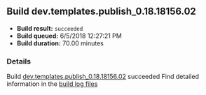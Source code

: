 ## Build dev.templates.publish_0.18.18156.02
- **Build result:** `succeeded`
- **Build queued:** 6/5/2018 12:27:21 PM
- **Build duration:** 70.00 minutes
### Details
Build [dev.templates.publish_0.18.18156.02](https://winappstudio.visualstudio.com/web/build.aspx?pcguid=a4ef43be-68ce-4195-a619-079b4d9834c2&builduri=vstfs%3a%2f%2f%2fBuild%2fBuild%2f25811) succeeded
Find detailed information in the [build log files](https://uwpctdiags.blob.core.windows.net/buildlogs/dev.templates.publish_0.18.18156.02_logs.zip)
